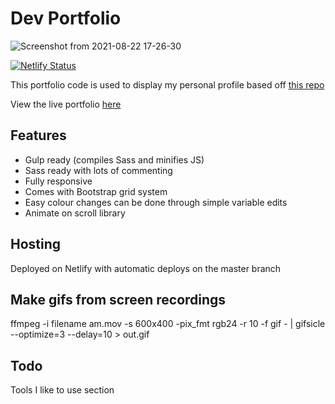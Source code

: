 # Dev Portfolio

![Screenshot from 2021-08-22 17-26-30](https://user-images.githubusercontent.com/16931153/130346394-be58f8db-8e8b-4e48-9c17-ca76db05b8d4.png)

[![Netlify Status](https://api.netlify.com/api/v1/badges/04f80a13-27a3-4397-848a-bf92e92831f9/deploy-status)](https://app.netlify.com/sites/darren-xu/deploys)

This portfolio code is used to display my personal profile based off [this repo](https://github.com/RyanFitzgerald/devportfolio)

View the live portfolio [here](http://darrenxu.com/)

## Features

- Gulp ready (compiles Sass and minifies JS)
- Sass ready with lots of commenting
- Fully responsive
- Comes with Bootstrap grid system
- Easy colour changes can be done through simple variable edits
- Animate on scroll library

## Hosting

Deployed on Netlify with automatic deploys on the master branch

## Make gifs from screen recordings

ffmpeg -i filename am.mov -s 600x400 -pix_fmt rgb24 -r 10 -f gif - | gifsicle --optimize=3 --delay=10 > out.gif

## Todo
Tools I like to use section